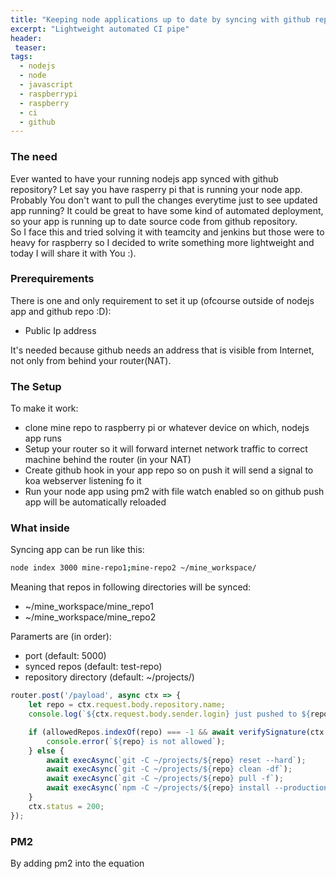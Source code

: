 ```yaml
---
title: "Keeping node applications up to date by syncing with github repo"
excerpt: "Lightweight automated CI pipe"
header:
 teaser:
tags: 
  - nodejs
  - node
  - javascript
  - raspberrypi
  - raspberry
  - ci
  - github
--- 
```


### The need
Ever wanted to have your running nodejs app synced with github repository? 
Let say you have rasperry pi that is running your node app.
Probably You don't want to pull the changes everytime just to see updated app running? It could be great to have some kind of automated deployment, so your app is running up to date source code from github repository.  
So I face this and tried solving it with teamcity and jenkins but those were to heavy for raspberry so I decided to write something more lightweight and today I will share it with You :).


### Prerequirements
There is one and only requirement to set it up (ofcourse outside of nodejs app and github repo :D):
-  Public Ip address 

It's needed because github needs an address that is visible from Internet, not only from behind your router(NAT).


### The Setup
To make it work:
- clone mine repo to raspberry pi or whatever device on which, nodejs app runs
- Setup your router so it will forward internet network traffic to correct machine behind the router (in your NAT)
- Create github hook in your app repo so on push it will send a signal to koa webserver listening fo it
- Run your node app using pm2 with file watch enabled so on github push app will be automatically reloaded

### What inside
Syncing app can be run like this:
```bash
node index 3000 mine-repo1;mine-repo2 ~/mine_workspace/
```
Meaning that repos in following directories will be synced:
- ~/mine_workspace/mine_repo1
- ~/mine_workspace/mine_repo2

Paramerts are (in order):
- port (default: 5000)
- synced repos (default: test-repo)
- repository directory (default: ~/projects/)






```javascript
router.post('/payload', async ctx => {
    let repo = ctx.request.body.repository.name;
    console.log(`${ctx.request.body.sender.login} just pushed to ${repo}`);

    if (allowedRepos.indexOf(repo) === -1 && await verifySignature(ctx.request, secretTokenPromise)) {
        console.error(`${repo} is not allowed`);
    } else {
        await execAsync(`git -C ~/projects/${repo} reset --hard`);
        await execAsync(`git -C ~/projects/${repo} clean -df`);
        await execAsync(`git -C ~/projects/${repo} pull -f`);
        await execAsync(`npm -C ~/projects/${repo} install --production`);
    }
    ctx.status = 200;
});
```


### PM2
By adding pm2 into the equation

